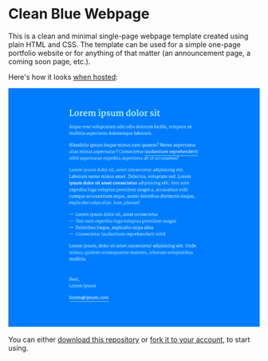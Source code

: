 # Clean Blue Webpage

This is a clean and minimal single-page webpage template created using plain HTML and CSS. The template can be used for a simple one-page portfolio website or for anything of that matter (an announcement page, a coming soon page, etc.).

Here's how it looks [when hosted](https://deepakness.github.io/clean-blue-webpage/):

![Clean Blue Webpage](/assets/screenshot.png)

You can either [download this repository](https://github.com/deepakness/clean-blue-webpage/archive/refs/heads/master.zip) or [fork it to your account](https://github.com/deepakness/clean-blue-webpage/fork), to start using.
